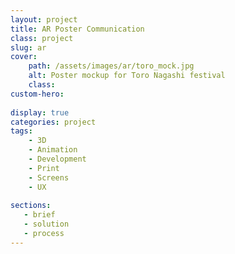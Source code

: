 ```yaml
---
layout: project
title: AR Poster Communication
class: project
slug: ar
cover: 
    path: /assets/images/ar/toro_mock.jpg
    alt: Poster mockup for Toro Nagashi festival
    class:
custom-hero:
  
display: true
categories: project
tags:
    - 3D
    - Animation
    - Development
    - Print
    - Screens
    - UX
   
sections:
   - brief
   - solution
   - process
---
```

